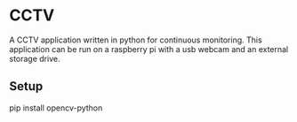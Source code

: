 # CCTV
A CCTV application written in python for continuous monitoring.
This application can be run on a raspberry pi with a usb webcam and an external storage drive.

## Setup
pip install opencv-python
